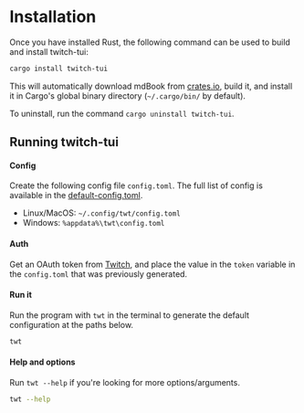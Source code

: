 # Installation

Once you have installed Rust, the following command can be used to build and install twitch-tui:

```sh
cargo install twitch-tui
```

This will automatically download mdBook from [crates.io], build it, and install it in Cargo's global binary directory (`~/.cargo/bin/` by default).

To uninstall, run the command `cargo uninstall twitch-tui`.

[rust installation page]: https://www.rust-lang.org/tools/install
[crates.io]: https://crates.io/

## Running twitch-tui

#### Config

Create the following config file `config.toml`. The full list of config is available in the [default-config.toml].

- Linux/MacOS: `~/.config/twt/config.toml`
- Windows: `%appdata%\twt\config.toml`

[default-config.toml]: https://github.com/Xithrius/twitch-tui/blob/main/default-config.toml

#### Auth

Get an OAuth token from [Twitch](https://twitchapps.com/tmi/), and place the value in the `token` variable in the `config.toml` that was previously generated.

#### Run it

Run the program with `twt` in the terminal to generate the default configuration at the paths below.

```sh
twt
```

#### Help and options

Run `twt --help` if you're looking for more options/arguments.

```sh
twt --help
```
